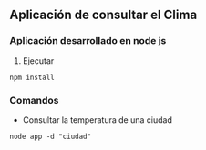 ## Aplicación de consultar el Clima
### Aplicación desarrollado en node js

1. Ejecutar 
```
npm install 
```
### Comandos
*   Consultar la temperatura de una ciudad
```
node app -d "ciudad"
```